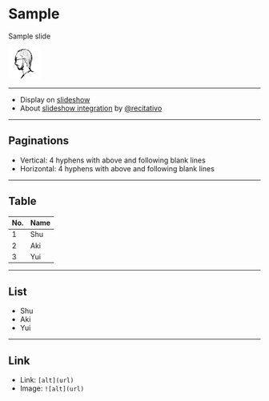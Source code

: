Sample
======

Sample slide

![](/img/shu-mutow-64.png)

----

* Display on [slideshow](https://shu-mutou.github.io/slideshow.html?md=/slides/sample.md&title=Slideshow&theme=https://shu-mutou.github.io/revealjs-custom-jp.css)
* About [slideshow integration](https://recitativo.github.io/slides.html) by [@recitativo](https://recitativo.github.io)

---

Paginations
-----------

* Vertical: 4 hyphens with above and following blank lines
* Horizontal: 4 hyphens with above and following blank lines

---

Table
-----

| No. | Name |
|-----|------|
|   1 | Shu  |
|   2 | Aki  |
|   3 | Yui  |

---

List
-----

* Shu
* Aki
* Yui

---

Link
----

* Link: `[alt](url)`
* Image: `![alt](url)`


